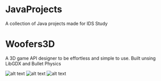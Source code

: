 JavaProjects
============

A collection of Java projects made for IDS Study

Woofers3D
============

A 3D game API designer to be effortless and simple to use.
Built unsing LibGDX and Bullet Physics

![alt text][screenshot1]
![alt text][screenshot2]
![alt text][screenshot3]

[screenshot1]: http://i.imgur.com/JJYXUjf.png "Woofers 3D"
[screenshot2]: http://i.imgur.com/uxLwbkN.png "Woofers 3D"
[screenshot3]: http://i.imgur.com/nvsfixV.png "Woofers 3D"
